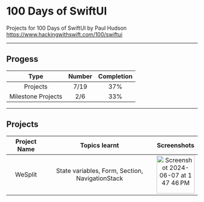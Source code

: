 # 100 Days of SwiftUI
Projects for 100 Days of SwiftUI by Paul Hudson  
https://www.hackingwithswift.com/100/swiftui  

--------------------------------------------------
## Progess 

| Type    | Number | Completion |
| :----------: | :---------: | :---------:
| Projects | 7/19 | 37% |
| Milestone Projects  | 2/6  | 33% |  

--------------------------------------------------

## Projects

| Project Name | Topics learnt | Screenshots |
| :----------: | :----------: | :----------: |
| WeSplit | State variables, Form, Section, NavigationStack | <img width="100" alt="Screenshot 2024-06-07 at 1 47 46 PM" src="https://github.com/aarsinh/100-days-of-swiftui/assets/148481261/24c21fb0-0882-4fce-a591-4d5a7837ffa2">

